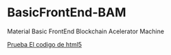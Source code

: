 # BasicFrontEnd-BAM
Material Basic FrontEnd Blockchain Acelerator Machine



[Prueba El codigo de html5](https://codepen.io/NoiSk8/pen/ExeObWQ)
